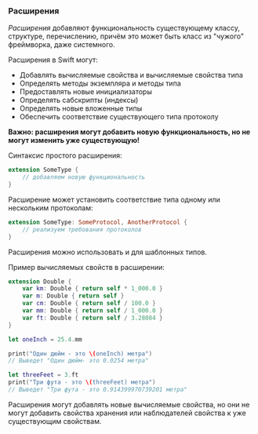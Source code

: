 ### Расширения

*Расширения* добавляют функциональность существующему классу, структуре, перечислению, причём это может быть класс из "чужого" фреймворка, даже системного.

Расширения в Swift могут:

* Добавлять вычисляемые свойства и вычисляемые свойства типа
* Определять методы экземпляра и методы типа
* Предоставлять новые инициализаторы
* Определять сабскрипты (индексы)
* Определять новые вложенные типы
* Обеспечить соответствие существующего типа протоколу

**Важно: расширения могут добавить новую функциональность, но не могут изменить уже существующую!**

Синтаксис простого расширения:

```swift
extension SomeType {
    // добавляем новую функциональность
}
```

Расширение может установить соответствие типа одному или нескольким протоколам:

```swift
extension SomeType: SomeProtocol, AnotherProtocol {
    // реализуем требования протоколов
}
```

Расширения можно использовать и для шаблонных типов.

Пример вычисляемых свойств в расширении:

```swift
extension Double {
    var km: Double { return self * 1_000.0 }
    var m: Double { return self }
    var cm: Double { return self / 100.0 }
    var mm: Double { return self / 1_000.0 }
    var ft: Double { return self / 3.28084 }
}

let oneInch = 25.4.mm

print("Один дюйм - это \(oneInch) метра")
// Выведет "Один дюйм- это 0.0254 метра"

let threeFeet = 3.ft
print("Три фута - это \(threeFeet) метра")
// Выведет "Три фута - это 0.914399970739201 метра"
```

Расширения могут добавлять новые вычисляемые свойства, но они не могут добавить свойства хранения или наблюдателей свойства к уже существующим свойствам.



